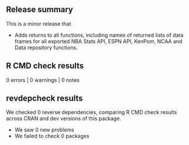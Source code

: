 ## Release summary

This is a minor release that 
* Adds returns to all functions, including names of returned lists of data frames for all exported NBA Stats API, ESPN API, KenPom, NCAA and Data repository functions. 

## R CMD check results

0 errors | 0 warnings | 0 notes

## revdepcheck results

We checked 0 reverse dependencies, comparing R CMD check results across CRAN and dev versions of this package.

 * We saw 0 new problems
 * We failed to check 0 packages
